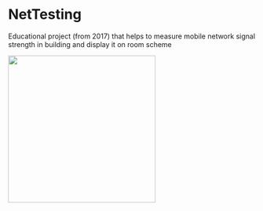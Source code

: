 # NetTesting
Educational project (from 2017) that helps to measure mobile network signal strength in building and display it on room scheme

<img src="device-2017-06-25-231903.gif" width="300">

